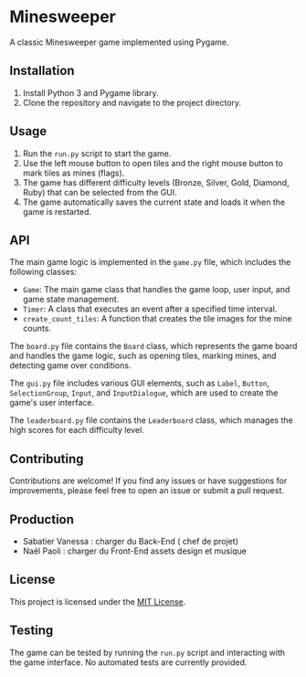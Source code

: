 # Minesweeper

A classic Minesweeper game implemented using Pygame.

## Installation

1. Install Python 3 and Pygame library.
2. Clone the repository and navigate to the project directory.

## Usage

1. Run the `run.py` script to start the game.
2. Use the left mouse button to open tiles and the right mouse button to mark tiles as mines (flags).
3. The game has different difficulty levels (Bronze, Silver, Gold, Diamond, Ruby) that can be selected from the GUI.
4. The game automatically saves the current state and loads it when the game is restarted.

## API

The main game logic is implemented in the `game.py` file, which includes the following classes:

- `Game`: The main game class that handles the game loop, user input, and game state management.
- `Timer`: A class that executes an event after a specified time interval.
- `create_count_tiles`: A function that creates the tile images for the mine counts.

The `board.py` file contains the `Board` class, which represents the game board and handles the game logic, such as opening tiles, marking mines, and detecting game over conditions.

The `gui.py` file includes various GUI elements, such as `Label`, `Button`, `SelectionGroup`, `Input`, and `InputDialogue`, which are used to create the game's user interface.

The `leaderboard.py` file contains the `Leaderboard` class, which manages the high scores for each difficulty level.

## Contributing

Contributions are welcome! If you find any issues or have suggestions for improvements, please feel free to open an issue or submit a pull request.

## Production
- Sabatier Vanessa : charger du Back-End ( chef de projet)
- Naël Paoli : charger du Front-End assets design et musique

## License

This project is licensed under the [MIT License](LICENSE).

## Testing

The game can be tested by running the `run.py` script and interacting with the game interface. No automated tests are currently provided.
